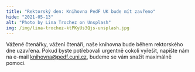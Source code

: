 ```yaml
---
title: "Rektorský den: Knihovna PedF UK bude mít zavřeno"
hide: "2021-05-13"
alt: "Photo by Lina Trochez on Unsplash"
img: /img/lina-trochez-ktPKyUs3Qjs-unsplash.jpg
---
```


Vážené čtenářky, vážení čtenáři, naše knihovna bude během rektorského dne
uzavřena. Pokud byste potřebovali urgentně cokoli vyřešit, napište nám na
e-mail <a href="mailto:knihovna@pedf.cuni.cz">knihovna@pedf.cuni.cz</a>, budeme se vám snažit maximálně pomoci. 


